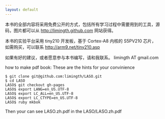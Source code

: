 ```yaml
---
layout: default
---
```


本书的全部内容将采用免费公开的方式，包括所有学习过程中需要用到的工具，源码，图片都可以从 http://limingth.github.com 网站获得。

本书的实验平台采用 tiny210 开发板，基于 Cortex-A8 内核的 S5PV210 芯片，如需购买，可以联系 http://arm9.net/tiny210.asp

如果有好的建议，或者愿意参与本书编写，请和我联系。 limingth AT gmail.com 

  how to make pdf book:
  These are the hints for your convinience
  
    $ git clone git@github.com:limingth/LASO.git
    $ cd LASO
    LASO$ git checkout gh-pages
    LASO$ export LANG=en_US.UTF-8
    LASO$ export LC_ALL=en_US.UTF-8
    LASO$ export LC_CTYPE=en_US.UTF-8
    LASO$ ruby mkbok
  
  Then your can see LASO.zh.pdf in the LASO/LASO.zh.pdf
